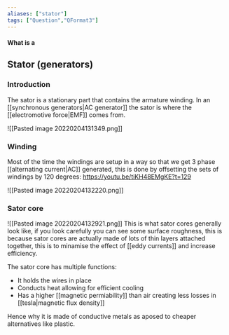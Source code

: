```yaml
---
aliases: ["stator"]
tags: ["Question","QFormat3"]
---
```


#### What is a
## Stator (generators)

### Introduction

The sator is a stationary part that contains the armature winding. In an [[synchronous generators|AC generator]] the sator is where the [[electromotive force|EMF]] comes from.

![[Pasted image 20220204131349.png]]

### Winding

Most of the time the windings are setup in a way so that we get 3 phase [[alternating current|AC]] generated, this is done by offsetting the sets of windings by 120 degrees:
https://youtu.be/tiKH48EMgKE?t=129

![[Pasted image 20220204132220.png]]

### Sator core
![[Pasted image 20220204132921.png]]
This is what sator cores generally look like, if you look carefully you can see some surface roughness, this is because sator cores are actually made of lots of thin layers attached together, this is to minamise the effect of [[eddy currents]] and increase efficiency.

The sator core has multiple functions:
- It holds the wires in place
- Conducts heat allowing for efficient cooling
- Has a higher [[magnetic permiability]] than air creating less losses in [[tesla|magnetic flux density]]

Hence why it is made of conductive metals as aposed to cheaper alternatives like plastic.

